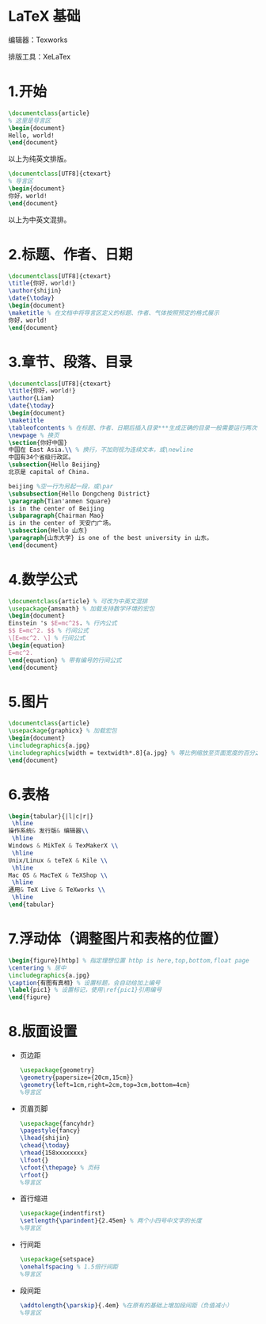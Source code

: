 # LaTeX 基础

编辑器：Texworks

排版工具：XeLaTex

# 1.开始

```latex
\documentclass{article}
% 这里是导言区
\begin{document}
Hello, world!
\end{document}
```

以上为纯英文排版。

```latex
\documentclass[UTF8]{ctexart}
% 导言区
\begin{document}
你好，world!
\end{document}
```

以上为中英文混排。

# 2.标题、作者、日期

```latex
\documentclass[UTF8]{ctexart}
\title{你好，world!}
\author{shijin}
\date{\today}
\begin{document}
\maketitle % 在文档中将导言区定义的标题、作者、气体按照预定的格式展示
你好，world!
\end{document}
```

# 3.章节、段落、目录

```latex
\documentclass[UTF8]{ctexart}
\title{你好，world!}
\author{Liam}
\date{\today}
\begin{document}
\maketitle
\tableofcontents % 在标题、作者、日期后插入目录***生成正确的目录一般需要运行两次***
\newpage % 换页
\section{你好中国}
中国在 East Asia.\\ % 换行，不加则视为连续文本，或\newline
中国有34个省级行政区。
\subsection{Hello Beijing}
北京是 capital of China.

beijing %空一行为另起一段，或\par
\subsubsection{Hello Dongcheng District}
\paragraph{Tian'anmen Square}
is in the center of Beijing
\subparagraph{Chairman Mao}
is in the center of 天安门广场。
\subsection{Hello 山东}
\paragraph{山东大学} is one of the best university in 山东。
\end{document}
```

# 4.数学公式

```latex
\documentclass{article} % 可改为中英文混排
\usepackage{amsmath} % 加载支持数学环境的宏包
\begin{document}
Einstein 's $E=mc^2$. % 行内公式
$$ E=mc^2. $$ % 行间公式
\[E=mc^2. \] % 行间公式
\begin{equation}
E=mc^2.
\end{equation} % 带有编号的行间公式
\end{document}
```

# 5.图片

```latex
\documentclass{article}
\usepackage{graphicx} % 加载宏包
\begin{document}
\includegraphics{a.jpg}
\includegraphics[width = textwidth*.8]{a.jpg} % 等比例缩放至页面宽度的百分之八十
\end{document}
```

# 6.表格

```latex
\begin{tabular}{|l|c|r|}
 \hline
操作系统& 发行版& 编辑器\\
 \hline
Windows & MikTeX & TexMakerX \\
 \hline
Unix/Linux & teTeX & Kile \\
 \hline
Mac OS & MacTeX & TeXShop \\
 \hline
通用& TeX Live & TeXworks \\
 \hline
\end{tabular}
```

# 7.浮动体（调整图片和表格的位置）

```latex
\begin{figure}[htbp] % 指定理想位置 htbp is here,top,bottom,float page
\centering % 居中
\includegraphics{a.jpg}
\caption{有图有真相} % 设置标题，会自动给加上编号
\label{pic1} % 设置标记，使用\ref{pic1}引用编号
\end{figure}
```

# 8.版面设置

- 页边距

  ```latex
  \usepackage{geometry}
  \geometry{papersize={20cm,15cm}}
  \geometry{left=1cm,right=2cm,top=3cm,bottom=4cm}
  %导言区
  ```

- 页眉页脚

  ```latex
  \usepackage{fancyhdr}
  \pagestyle{fancy}
  \lhead{shijin}
  \chead{\today}
  \rhead{158xxxxxxxx}
  \lfoot{}
  \cfoot{\thepage} % 页码
  \rfoot{}
  %导言区
  ```

- 首行缩进

  ```latex
  \usepackage{indentfirst}
  \setlength{\parindent}{2.45em} % 两个小四号中文字的长度
  %导言区
  ```

- 行间距

  ```latex
  \usepackage{setspace}
  \onehalfspacing % 1.5倍行间距
  %导言区
  ```

- 段间距

  ```latex
  \addtolength{\parskip}{.4em} %在原有的基础上增加段间距（负值减小）
  %导言区
  ```

  

